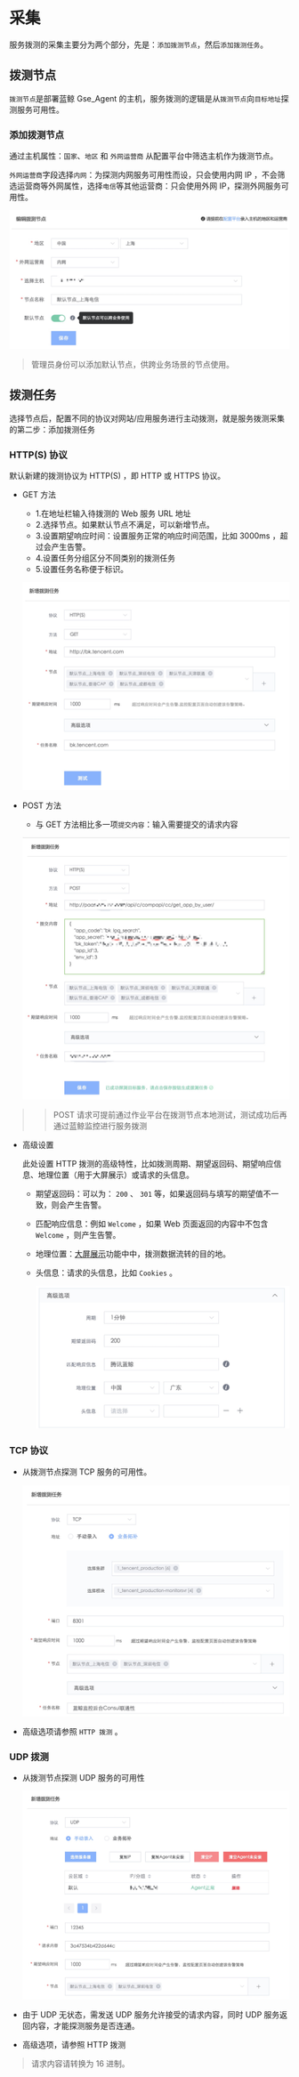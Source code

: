 # 采集

服务拨测的采集主要分为两个部分，先是：`添加拨测节点`，然后`添加拨测任务`。

## 拨测节点

`拨测节点`是部署蓝鲸 Gse_Agent 的主机，服务拨测的逻辑是从`拨测节点`向`目标地址`探测服务可用性。

### 添加拨测节点

通过主机属性：`国家`、`地区` 和 `外网运营商` 从配置平台中筛选主机作为拨测节点。

`外网运营商`字段选择`内网`：为探测内网服务可用性而设，只会使用内网 IP ，不会筛选运营商等外网属性，选择`电信`等其他运营商：只会使用外网 IP，探测外网服务可用性。

![](../../media/15301111715232.jpg)

> 管理员身份可以添加默认节点，供跨业务场景的节点使用。

## 拨测任务

选择节点后，配置不同的协议对网站/应用服务进行主动拨测，就是服务拨测采集的第二步：添加拨测任务

### HTTP(S) 协议

默认新建的拨测协议为 HTTP(S) ，即 HTTP 或 HTTPS 协议。

  - GET 方法

    - 1.在地址栏输入待拨测的 Web 服务 URL 地址
    - 2.选择节点。如果默认节点不满足，可以新增节点。
    - 3.设置期望响应时间：设置服务正常的响应时间范围，比如 3000ms ，超过会产生告警。
    - 4.设置任务分组区分不同类别的拨测任务
    - 5.设置任务名称便于标识。

    ![](../../media/15299999202180.jpg)

  - POST 方法

    - 与 GET 方法相比多一项`提交内容`：输入需要提交的请求内容

    ![](../../media/15300147159505.jpg)

>> POST 请求可提前通过作业平台在拨测节点本地测试，测试成功后再通过蓝鲸监控进行服务拨测

  - 高级设置

    此处设置 HTTP 拨测的高级特性，比如拨测周期、期望返回码、期望响应信息、地理位置（用于大屏展示）或请求的头信息。

    - 期望返回码：可以为： `200` 、 `301` 等，如果返回码与填写的期望值不一致，则会产生告警。
    - 匹配响应信息：例如 `Welcome` ，如果 Web 页面返回的内容中不包含 `Welcome` ，则产生告警。
    - 地理位置：[大屏展示](../../产品功能/Uptime_Check_desc.md)功能中中，拨测数据流转的目的地。
    - 头信息：请求的头信息，比如 `Cookies` 。

      ![](../../media/15301109148955.jpg)

### TCP 协议

  - 从拨测节点探测 TCP 服务的可用性。

    ![](../../media/15301099924864.jpg)

  - 高级选项请参照 `HTTP 拨测` 。

### UDP 拨测

  - 从拨测节点探测 UDP 服务的可用性

    ![](../../media/15301105986305.jpg)

  - 由于 UDP 无状态，需发送 UDP 服务允许接受的请求内容，同时 UDP 服务返回内容，才能探测服务是否连通。

  -  高级选项，请参照 HTTP 拨测

> 请求内容请转换为 16 进制。
